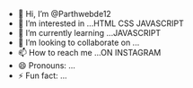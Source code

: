 - 👋 Hi, I’m @Parthwebde12
- 👀 I’m interested in ...HTML CSS JAVASCRIPT
- 🌱 I’m currently learning ...JAVASCRIPT
- 💞️ I’m looking to collaborate on ...
- 📫 How to reach me ...ON INSTAGRAM
- 😄 Pronouns: ...
- ⚡ Fun fact: ...

<!---
Parthwebde12/Parthwebde12 is a ✨ special ✨ repository because its `README.md` (this file) appears on your GitHub profile.
You can click the Preview link to take a look at your changes.
--->
